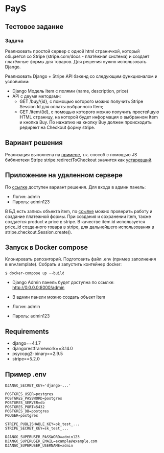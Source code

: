 # PayS

## Тестовое задание

### Задача

Реализовать простой сервер с одной html страничкой, который общается со Stripe
(stripe.com/docs - платёжная система) и создает платёжные формы для товаров.
Для решения нужно использовать Django.

Реализовать Django + Stripe API бэкенд со следующим функционалом и условиями:

- Django Модель Item с полями (name, description, price)
- API с двумя методами:
	- GET /buy/{id}, c помощью которого можно получить Stripe Session Id для оплаты выбранного Item;
	- GET /item/{id}, c помощью которого можно получить простейшую HTML страницу, на которой будет информация о выбранном Item и кнопка Buy. По нажатию на кнопку Buy должен происходить редирект на Checkout форму stripe.


## Вариант решения

Реализация выполнена на <a href='https://stripe.com/docs/payments/accept-a-payment?integration=checkout'>примере</a>, т.к. способ с помощью JS библиотеки Stripe stripe.redirectToCheckout значится как  <a href='https://stripe.com/docs/js/deprecated/redirect_to_checkout'>устаревший</a>.

## Приложение на удаленном сервере

По <a href='https://p01--djangotemplate--gnp8czv5jk6h.code.run/admin/'>ссылке</a> доступен вариант решения. Для входа в админ панель:
- Логин: admin
- Пароль: admin123

В БД есть запись объекта item, по <a href='https://p01--djangotemplate--gnp8czv5jk6h.code.run/item/price_1MgRH4Kmu7TNGGYCenbp6l0o/'>ссылке</a> можно проверить работу и создание платежной формы.
При создания и сохранении item, также создается product и price в stripe.
В качестве item.id используется price_id созданного товара в stripe, для дальнейшего использования в stripe.checkout.Session.create().



## Запуск в Docker compose

Клонировать репозиторий. Подготовить файл .env (пример заполнения в env.template).
Собрать и запустить контейнер docker:


	$ docker-compose up --build

- Django Admin панель будет доступна по ссылке: http://0.0.0.0:8000/admin
- В админ панели можно создать объект Item

- Логин: admin
- Пароль: admin123


## Requirements

- django==4.1.7
- djangorestframework==3.14.0
- psycopg2-binary==2.9.5
- stripe==5.2.0

## Пример .env

	DJANGO_SECRET_KEY='django-...'

	POSTGRES_USER=postgres
	POSTGRES_PASSWORD=postgres
	POSTGRES_SERVER=db
	POSTGRES_PORT=5432
	POSTGRES_DB=postgres
	PGUSER=postgres

	STRIPE_PUBLISHABLE_KEY=pk_test_...
	STRIPE_SECRET_KEY=sk_test_...

	DJANGO_SUPERUSER_PASSWORD=admin123
	DJANGO_SUPERUSER_EMAIL=example@example.com
	DJANGO_SUPERUSER_USERNAME=admin
